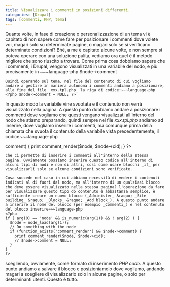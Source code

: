 ```yaml
---
title: Visualizzare i commenti in posizioni differenti.
categories: [Drupal]
tags: [commenti, PHP, tema]
---
```

Quante volte, in fase di creazione o personalizzazione di  un tema vi è capitato di non sapere come fare per posizionare i commenti dove volete voi, magari solo su determinate pagine, o magari solo se si verificano determinate condizioni? Bhè, a me è capitato alcune volte, e non sempre si poteva operare con una soluzione pulita, vediamo ora quel è il metodo migliore che sono riuscito a trovare.<!--break-->
Come prima cosa dobbiamo sapere che i commenti, i Drupal, vengono visualizzati in una variabile del nodo, e più precisamente in ~~~language-php
$node->comment

~~~
Quindi operando sul tema, nel file del contenuto di cui vogliamo andare a gestire in maniera autonoma i commenti andiamo a posizionare, alla fine del file _xxx.tpl.php_ la riga di codice:~~~language-php
<?php $node->comment = NULL; ?>

~~~
In questo modo la variabile vine svuotata e il contenuto non verrà visualizzato nella pagina. A questo punto dobbiamo andare a posizionare i commenti dove vogliamo che questi vengano visualizzati all'interno del nodo che stiamo preparando, quindi sempre nel file _xxx.tpl.php_ andiamo ad inserire, dove vogliamo inserire i commenti, ma comunque prima della chiamata che svuota il contenuto della variabile vista precedentemente, il codice~~~language-php
<?php
if (function_exists('comment_render') && $node->comment) {
   print comment_render($node, $node->cid);
}
?>
~~~
che ci permette di inserire i commenti all'interno della stessa pagina. Ovviamente possiamo inserire questo codice all'interno di alcuni tipi di nodi e non di altri, così come usare blocchi _if_ per visualizzarli solo se alcune condizioni sono verificate.

Cosa succede nel caso in cui abbiamo necessità di vedere i contenuti indicati al di fuori dal nodo, ma all'interno di un qualsiasi blocco che deve essere visualizzato nella stessa pagina? l'operazione da fare per visualizzare questo tipo do contenuto è abbastanza semplice, è sufficiente creare un nuovo blocco (_Administer_ &raquo; _Site building_ &raquo; _Blocks_ &raquo; _Add block_). A questo punto andare a inserire il nome del blocco (per esempio _Commenti_) e nel contenuto del blocco inserire~~~language-php
<?php
if ( arg(0) == 'node' && is_numeric(arg(1)) && ! arg(2) ) {
  $node = node_load(arg(1));
  // Do something with the node
  if (function_exists('comment_render') && $node->comment) {
    print comment_render($node, $node->cid);
    // $node->comment = NULL;
  }
}
?>
~~~
scegliendo, ovviamente, come formato di inserimento _PHP code_. A questo punto andiamo a salvare il blocco e posizioniamolo dove vogliamo, andando magari a scegliere di visualizzarlo solo in alcune pagine, o solo per determinanti utenti. Questo è tutto.